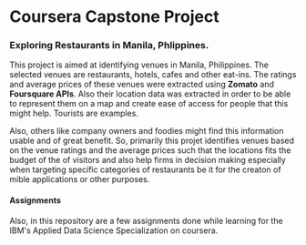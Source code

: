 # Coursera Capstone Project
### Exploring Restaurants in Manila, Phlippines.
This project is aimed at identifying venues in Manila, Philippines. The selected venues are restaurants, hotels, cafes and other eat-ins. The ratings and average prices of these venues were extracted using **Zomato** and **Foursquare APIs**. Also their location data was extracted in order to be able to represent them on a map and create ease of access for people that this might help. Tourists are examples.

Also, others like company owners and foodies might find this information usable and of great benefit. So, primarily this projet identifies venues based on the venue ratings and the average prices such that the locations fits the budget of the of visitors and also help firms in decision making especially when targeting specific categories of restaurants be it for the creaton of mible applications or other purposes.

#### Assignments
Also, in this repository are a few assignments done while learning for the IBM's Applied Data Science Specialization on coursera.
